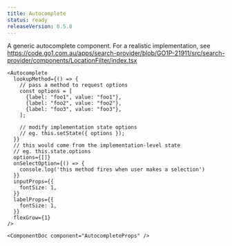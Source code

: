 ```yaml
---
title: Autocomplete
status: ready
releaseVersion: 0.5.8
---
```


A generic autocomplete component.
For a realistic implementation, see https://code.go1.com.au/apps/search-provider/blob/GO1P-21911/src/search-provider/components/LocationFilter/index.tsx

```.tsx
<Autocomplete
  lookupMethod={() => {
    // pass a method to request options
    const options = [
      {label: "foo1", value: "foo1"},
      {label: "foo2", value: "foo2"},
      {label: "foo3", value: "foo3"},
    ];

    // modify implementation state options
    // eg. this.setState({ options });
  }}
  // this would come from the implementation-level state
  // eg. this.state.options
  options={[]}
  onSelectOption={() => {
    console.log('this method fires when user makes a selection')
  }}
  inputProps={{
    fontSize: 1,
  }}
  labelProps={{
    fontSize: 1,
  }}
  flexGrow={1}
/>
```


```!jsx
<ComponentDoc component="AutocompleteProps" />
```
